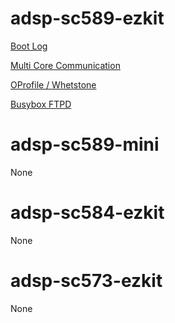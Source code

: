 adsp-sc589-ezkit
=================
[Boot Log](https://src.timesys.com/services/analog-devices/analog-devices-yocto-bsp-porting/meta-adi/tree/manifest/tests/adsp-sc589-ezkit/BOOTLOG.md)

[Multi Core Communication](https://src.timesys.com/services/analog-devices/analog-devices-yocto-bsp-porting/meta-adi/tree/manifest/tests/adsp-sc589-ezkit/MCC.md)

[OProfile / Whetstone](https://src.timesys.com/services/analog-devices/analog-devices-yocto-bsp-porting/meta-adi/tree/manifest/tests/adsp-sc589-ezkit/OPROFILE.md)

[Busybox FTPD](https://src.timesys.com/services/analog-devices/analog-devices-yocto-bsp-porting/meta-adi/tree/manifest/tests/adsp-sc589-ezkit/BUSYBOX_FTPD.md)

adsp-sc589-mini
=================
None

adsp-sc584-ezkit
=================
None

adsp-sc573-ezkit
=================
None